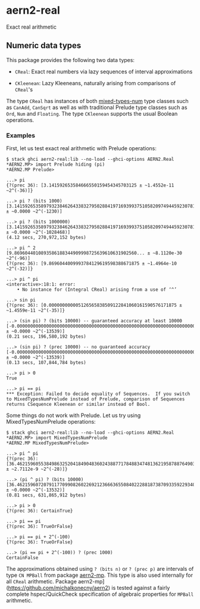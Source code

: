 # aern2-real

Exact real arithmetic

## Numeric data types

This package provides the following two data types:

* `CReal`:  Exact real numbers via lazy sequences of interval approximations
  
* `CKleenean`: Lazy Kleeneans, naturally arising from comparisons of `CReal`'s
  
The type `CReal` has instances of both [mixed-types-num](https://hackage.haskell.org/package/mixed-types-num) type classes such as `CanAdd`, `CanSqrt` as well as with traditional Prelude type classes such as `Ord`, `Num` and `Floating`.
The type `CKleenean` supports the usual Boolean operations.

### Examples

First, let us test exact real arithmetic with Prelude operations:

    $ stack ghci aern2-real:lib --no-load --ghci-options AERN2.Real
    *AERN2.MP> import Prelude hiding (pi)
    *AERN2.MP Prelude>

    ...> pi
    {?(prec 36): [3.141592653584666550159454345703125 ± ~1.4552e-11 ~2^(-36)]}

    ...> pi ? (bits 1000)
    [3.141592653589793238462643383279502884197169399375105820974944592307816406286208998628034825342117... ± ~0.0000 ~2^(-1230)]

    ...> pi ? (bits 1000000)
    [3.141592653589793238462643383279502884197169399375105820974944592307816406286208998628034825342117... ± ~0.0000 ~2^(-1028468)]
    (4.12 secs, 270,972,152 bytes)

    ...> pi ^ 2
    [9.8696044010893586188344909998725639610631902560... ± ~8.1120e-30 ~2^(-96)]
    {?(prec 36): [9.8696044009993784129619598388671875 ± ~1.4964e-10 ~2^(-32)]}

    ...> pi ^ pi
    <interactive>:18:1: error:
        • No instance for (Integral CReal) arising from a use of ‘^’

    ...> sin pi
    {?(prec 36): [0.000000000005126565838509122841060161590576171875 ± ~1.4559e-11 ~2^(-35)]}

    ...> (sin pi) ? (bits 10000) -- guaranteed accuracy at least 10000
    [-0.000000000000000000000000000000000000000000000000000000000000000000000000000000000000000000000000... ± ~0.0000 ~2^(-13539)]
    (0.21 secs, 196,580,192 bytes)

    ...> (sin pi) ? (prec 10000) -- no guaranteed accuracy
    [-0.000000000000000000000000000000000000000000000000000000000000000000000000000000000000000000000000... ± ~0.0000 ~2^(-13539)]
    (0.13 secs, 107,844,784 bytes)

    ...> pi > 0
    True

    ...> pi == pi
    *** Exception: Failed to decide equality of Sequences.  If you switch to MixedTypesNumPrelude instead of Prelude, comparison of Sequences returns CSequence Kleenean or similar instead of Bool.

Some things do not work with Prelude. Let us try using MixedTypesNumPrelude operations:

    $ stack ghci aern2-real:lib --no-load --ghci-options AERN2.Real
    *AERN2.MP> import MixedTypesNumPrelude
    *AERN2.MP MixedTypesNumPrelude>

    ...> pi ^ pi
    {?(prec 36): [36.462159605538498632520418490483602438877178488347481362195878876490337527904728176508797332644462... ± ~2.7112e-9 ~2^(-28)]}

    ...> (pi ^ pi) ? (bits 10000)
    [36.462159607207911770990826022692123666365508402228818738709335922934074368881699904620079875706774... ± ~0.0000 ~2^(-13532)]
    (0.81 secs, 631,865,912 bytes)

    ...> pi > 0
    {?(prec 36): CertainTrue}

    ...> pi == pi
    {?(prec 36): TrueOrFalse}

    ...> pi == pi + 2^(-100)
    {?(prec 36): TrueOrFalse}

    ...> (pi == pi + 2^(-100)) ? (prec 1000)
    CertainFalse

The approximations obtained using `? (bits n)` or `? (prec p)` are intervals of type `CN MPBall` from package [aern2-mp](https://github.com/michalkonecny/aern2).  This type is also used internally for all `CReal` arithmetic.  Package aern2-mp](https://github.com/michalkonecny/aern2) is tested against a fairly complete hspec/QuickCheck specification of algebraic properties for `MPBall` arithmetic.
